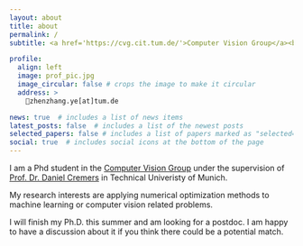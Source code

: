 ```yaml
---
layout: about
title: about
permalink: /
subtitle: <a href='https://cvg.cit.tum.de/'>Computer Vision Group</a><br> <a href='https://www.tum.de/en/'>Technical University of Munich</a>

profile:
  align: left
  image: prof_pic.jpg
  image_circular: false # crops the image to make it circular
  address: >
    📧zhenzhang.ye[at]tum.de

news: true  # includes a list of news items
latest_posts: false  # includes a list of the newest posts
selected_papers: false # includes a list of papers marked as "selected={true}"
social: true  # includes social icons at the bottom of the page
---
```

I am a Phd student in the <a href='https://cvg.cit.tum.de/'>Computer Vision Group</a> under the supervision of <a href='https://vision.in.tum.de/members/cremers'>Prof. Dr. Daniel Cremers</a> in Technical Univeristy of Munich.

My research interests are applying numerical optimization methods to machine learning or computer vision related problems.

I will finish my Ph.D. this summer and am looking for a postdoc. I am happy to have a discussion about it if you think there could be a potential match.
